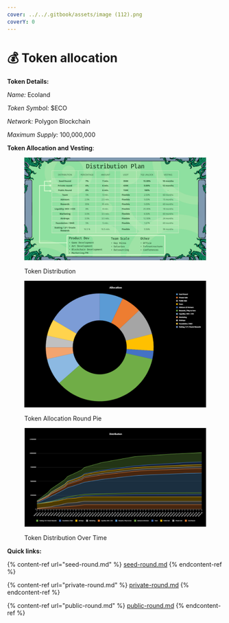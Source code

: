 ```yaml
---
cover: ../../.gitbook/assets/image (112).png
coverY: 0
---
```


# 💰 Token allocation

**Token Details:**&#x20;

_Name:_ Ecoland

_Token Symbol:_ $ECO

_Network:_ Polygon Blockchain

_Maximum Supply:_ 100,000,000



**Token Allocation and Vesting**:

<figure><img src="../../.gitbook/assets/image (24).png" alt=""><figcaption><p>Token Distribution</p></figcaption></figure>

<figure><img src="../../.gitbook/assets/image (77).png" alt=""><figcaption><p>Token Allocation Round Pie</p></figcaption></figure>

<figure><img src="../../.gitbook/assets/image (71).png" alt=""><figcaption><p>Token Distribution Over Time</p></figcaption></figure>

**Quick links:**

{% content-ref url="seed-round.md" %}
[seed-round.md](seed-round.md)
{% endcontent-ref %}

{% content-ref url="private-round.md" %}
[private-round.md](private-round.md)
{% endcontent-ref %}

{% content-ref url="public-round.md" %}
[public-round.md](public-round.md)
{% endcontent-ref %}



